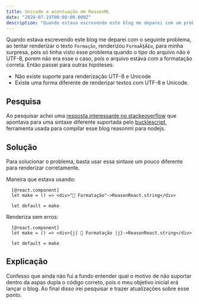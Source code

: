 ```yaml
---
title: Unicode e acentuação em ReasonML
date: "2020-07-19T00:00:00.000Z"
description: "Quando estava escrevendo este blog me deparei com um problema, ao tentar renderizar o texto Formação, pois só tinha visto esse problema quando o tipo do arquivo não é UTF-8, porem não era esse o caso, pois o arquivo estáva com a formatação correta."
---
```


Quando estava escrevendo este blog me deparei com o seguinte problema, ao 
tentar renderizar o texto `Formação`, renderizou `FormaÃ§Ã£o`, para minha 
surpresa, pois só tinha visto esse problema quando o tipo do arquivo não é
UTF-8, porem não era esse o caso, pois o arquivo estáva com a formatação 
correta. Então passei para outras hipóteses:

- Não existe suporte para renderização UTF-8 e Unicode
- Existe uma forma diferente de renderizar textos com UTF-8 e Unicode.

## Pesquisa

Ao pesquisar achei uma [resposta interessante no stackeoverflow](https://stackoverflow.com/questions/56909028/how-to-display-emojis-with-reasonreact?answertab=active#tab-top)
que apontava para uma sintaxe diferente suportada pelo [bucklescript](https://bucklescript.github.io/),
ferramenta usada para compilar esse blog reasonml para nodejs.

## Solução

Para solucionar o problema, basta usar essa sintaxe um pouco diferente
para renderizar corretamente.

Maneira que estava usando:

```reason
  [@react.component]
  let make = () => <div>"💩 Formatação"->ReasonReact.string</div>

  let default = make
```

Renderiza sem erros:

```reason
  [@react.component]
  let make = () => <div>{j| 💩 Formatação |j}->ReasonReact.string</div>

  let default = make
```

## Explicação

Confesso que ainda não fui a fundo entender qual o motivo de não suportar
dentro da aspas dupla o código correto, pois o meu objetivo inicial erá lançar o blog.
 Ao final disso irei pesquisar e trazer atualizações sobre esse ponto.


